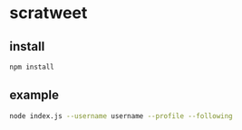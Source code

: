 # scratweet

## install

```bash
npm install
```

## example

```bash
node index.js --username username --profile --following
```